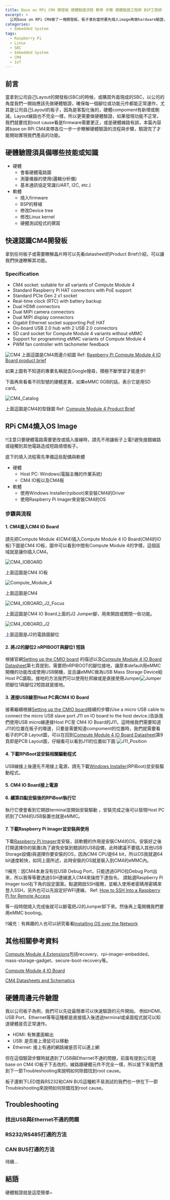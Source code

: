 ```yaml
---
title: Base on RPi CM4 開發板 硬體驗證流程 教學 步驟 硬體驗證工程師 BSP工程師
excerpt: >
  公司base on RPi CM4做了一塊開發板，板子拿到當然要先燒入image再做hardware驗證，在104上我們偶爾在找工作時會看到職缺工作內容要協助硬體驗證，所以底下將寫下整個驗證的流程。
categories:
  - Embedded System
tags:
  - Raspberry Pi
  - Linux
  - SBC
  - Embedded System
  - CM4
  - IoT
---
```

## 前言
當拿到公司自己Layout的開發板(SBC)的時候，或購買外面現成的SBC，以公司的角度我們一開始應該先做硬體驗證，確保每一個腳位或功能元件都能正常運作，尤其是公司自己Layout的板子，因為是客製化後的，硬體compoment有新增或刪減，Layout線路也不完全一樣，所以更需要做硬體驗證，如果發現功能不正常，我們就要找到root cause看是firmware需要更正，或是硬體線路有誤，本篇內容將base on RPi CM4來帶各位一步一步瞭解硬體驗證的流程與步驟，驗證完了才能開始實現我們產品的功能。
## 硬體驗證須具備哪些技能或知識
* 硬體
    - 會看硬體電路圖
    - 測量儀器的使用(邏輯分析儀)
    - 基本通訊協定常識(UART, I2C, etc.)
* 軟體
    - 燒入firmware
    - BSP的移植
    - 修改Device tree
    - 修改Linux kernel
    - 硬體測試程式的撰寫

## 快速認識CM4開發板
拿到任何板子或需要瞭解晶片時可以先看datasheet的Product Brief介紹，可以讓我們快速瞭解其功能。
### Specification
* CM4 socket: suitable for all variants of Compute Module 4
* Standard Raspberry Pi HAT connectors with PoE support
* Standard PCIe Gen 2 x1 socket
* Real-time clock (RTC) with battery backup
* Dual HDMI connectors
* Dual MIPI camera connectors
* Dual MIPI display connectors
* Gigabit Ethernet socket supporting PoE HAT
* On-board USB 2.0 hub with 2 USB 2.0 connectors
* SD card socket for Compute Module 4 variants without eMMC
* Support for programming eMMC variants of Compute Module 4
* PWM fan controller with tachometer feedback

![CM4](/assets/images/CM4.png)
上面這圖是CM4周邊介紹圖
Ref: [Raspberry Pi Compute Module 4 IO Board product brief](https://datasheets.raspberrypi.com/cm4io/cm4io-product-brief.pdf?_gl=1*w8gf2x*_ga*MTE0MTU3OTMwNi4xNjg2NjI2Mzc5*_ga_22FD70LWDS*MTY4Njk5NTI5Mi4xMC4xLjE2ODY5OTU3NzMuMC4wLjA.)

如果上圖有不知道的專業名稱就去Google搜尋，積極不斷學習才能進步!

下面再來看看不同型號的硬體差異，如果eMMC 0GB的話，表示它是用SD card。

![CM4_Catalog](/assets/images/CM4_Catalog.png)

上面這圖是CM4的型錄圖
Ref: [Compute Module 4 Product Brief](https://datasheets.raspberrypi.com/cm4/cm4-product-brief.pdf?_gl=1*4e82u6*_ga*MTE0MTU3OTMwNi4xNjg2NjI2Mzc5*_ga_22FD70LWDS*MTY4NjYyNjM4MS4xLjEuMTY4NjYyNjM4Mi4wLjAuMA..)

## RPi CM4燒入OS Image
!!注意只要硬體電路需要更改或插入接線時，請先不用讓板子上電!!避免接錯線路或碰觸到其他電路造成短路燒壞板子。

底下的燒入流程需先準備這些配備與軟體
* 硬體
    - Host PC: Windows(電腦主機的作業系統)
    - CM4 IO板以及CM4板
* 軟體
    - 使用Windows Installer(rpiboot)來安裝CM4的Driver
    - 使用Raspberry Pi Imager來安裝CM4的OS

### 步驟與流程
#### 1. CM4接入CM4 IO Board
請先把Compute Module 4(CM4)插入Compute Module 4 IO Board(CM4的IO板)下圖是CM4 IO板，圖中可以看到中間有Compute Module 4的字樣，這個區域就是讓你插入CM4。

![CM4_IOBOARD](/assets/images/CM4_IOBOARD.png)

上面這圖是CM4 IO板

![Compute_Module_4](/assets/images/Compute_Module_4.png)

上面這圖是CM4

![CM4_IOBOARD_J2_Focus](/assets/images/CM4_IOBOARD_J2_Focus.png)

上面這圖是CM4 IO Board上面的J2 Jumper腳，用來開啟或關閉一些功能。

![CM4_IOBOARD_J2](/assets/images/CM4_IOBOARD_J2.png)

上面這圖是J2的電路圖腳位

#### 2. 將J2的腳位2 nRPIBOOT與腳位1 短路
根據官網[Setting up the CMIO board](https://www.raspberrypi.com/documentation/computers/compute-module.html#setting-up-the-cmio-board)
的描述以及[Compute Module 4 IO Board Datasheet](https://datasheets.raspberrypi.com/cm4io/cm4io-datasheet.pdf)第七頁提到，需要把nRPIBOOT的腳位接地，讓原本default用eMMC開機的功能改成使用USB開機，並且讓eMMC做為USB Mass Storage Device給Host PC讀取。接地的方法我們可以使用杜邦線或是直接使用Jumper![Jumper](/assets/images/Jumper.png)把腳位1與腳位2短路就是接地。

#### 3. 連接USB線至Host PC與CM4 IO Board
接著繼續根據[Setting up the CMIO board](https://www.raspberrypi.com/documentation/computers/compute-module.html#setting-up-the-cmio-board)接續的步驟(Use a micro USB cable to connect the micro USB slave port J11 on IO board to the host device.)告訴我們使用USB micro線連接Host PC至 CM4 IO Board的J11，這時候我們需要知道J11的位置在板子的哪邊，只要是需要知道compoment的位置時，我們就需要看板子的PCB Layout圖，可以在回到[Compute Module 4 IO Board Datasheet](https://datasheets.raspberrypi.com/cm4io/cm4io-datasheet.pdf)第9頁即是PCB Layout圖，仔細看可以看到J11的位置如下圖
![J11_Position](/assets/images/J11_Position.png)
#### 4. 下載RPiBoot並安裝相關驅動程式
USB線接上後還先不用接上電源，請先下載[Windows Installer](https://github.com/raspberrypi/usbboot/raw/master/win32/rpiboot_setup.exe)(RPiBoot)並安裝驅動程式。
#### 5. CM4 IO Board接上電源
#### 6. 續第四點安裝後的RPiBoot執行它
執行它便會看到它開啟terminal並開始安裝驅動
，安裝完成之後可以發現Host PC抓到了CM4的USB裝置也就是eMMC。
#### 7. 下載Raspberry Pi Imager並安裝與使用
下載[Raspberry Pi Imager](https://www.raspberrypi.com/software/)並安裝，該軟體的作用是安裝CM4的OS。安裝好之後打開選擇你的裝置(為了避免安裝到錯誤的USB設備，此時建議不要插入其他USB Storage設備)與選擇你要安裝的OS，因為CM4 CPU是64 bit，所以OS我就選64 bit速度較快，如同上面所述，此時安裝的OS就是裝入到CM4的eMMC內。

!!補充：因CM4本身沒有拉USB Debug Port，只能透過GPIO拉Debug Port出來，所以我等等要透過SSH連線進入CM4來操控下達指令。
請點選Raspberry Pi Imager tool右下角的設定圖案。點選開啟SSH服務，並輸入使用者密碼用密碼來登入SSH，另外也可以先設定好WFI連線。
Ref: [How to SSH Into a Raspberry Pi for Remote Access](https://www.makeuseof.com/how-to-ssh-into-raspberry-pi-remote/)

等一段時間燒入完成後就可以斷電把J2的Jumper卸下來。然後再上電開機我們要用eMMC booting。

!!補充：有興趣的人也可以研究看看[Installing OS over the Network](https://www.raspberrypi.com/documentation/computers/getting-started.html#installing-over-the-network)

## 其他相關參考資料
[Compute Module 4 Extensions](https://github.com/raspberrypi/usbboot/blob/master/Readme.md#compute-module-4-extensions)包括recovery、rpi-imager-embedded、mass-storage-gadget、secure-boot-recovery等。

[Compute Module 4 IO Board](https://www.raspberrypi.com/products/compute-module-4-io-board/)

[CM4 Datasheets and Schematics](https://www.raspberrypi.com/documentation/computers/compute-module.html#datasheets-and-schematics)

## 硬體周邊元件驗證
我以公司板子為例，我們可以先從最簡單可以快速驗證的元件開始。
例如HDMI、USB Port、Ethernet等等這種都是直接插入後透過terminal或桌面程式就可以知道硬體是否正常運作。
* HDMI: 有無畫面輸出
* USB: 是否接上滑鼠可以移動
* Ethernet: 接上有通的網路線是否可以連上網

但在這個驗證步驟時就遇到了USB與Ethernet不通的問題，前面有提到公司是base on CM4 IO板子下去改的，線路跟硬體元件不完全一樣，所以接下來我們進到下一節Troubleshooting來說明如何除錯找到root cause。

板子還剩下LED燈與RS232和CAN BUS這種較不易測試的我們也一併在下一節Troubleshooting來說明如何除錯找到root cause。

## Troubleshooting
### 找出USB與Ethernet不通的問題

### RS232/RS485打通的方法

### CAN BUS打通的方法
待續...
## 結語
硬體驗證就是這麼簡單~